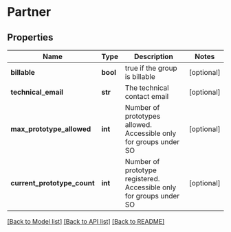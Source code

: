 # Partner

## Properties
Name | Type | Description | Notes
------------ | ------------- | ------------- | -------------
**billable** | **bool** | true if the group is billable | [optional] 
**technical_email** | **str** | The technical contact email | [optional] 
**max_prototype_allowed** | **int** | Number of prototypes allowed. Accessible only for groups under SO | [optional] 
**current_prototype_count** | **int** | Number of prototype registered. Accessible only for groups under SO | [optional] 

[[Back to Model list]](../README.md#documentation-for-models) [[Back to API list]](../README.md#documentation-for-api-endpoints) [[Back to README]](../README.md)

